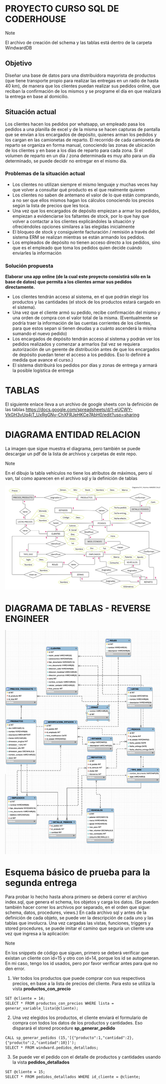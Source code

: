 # PROYECTO CURSO SQL DE CODERHOUSE

> [!NOTE]  
> El archivo de creación del schema y las tablas está dentro de la carpeta WindwardDB

## Objetivo

Diseñar una base de datos para una distribuidora mayorista de productos (que tiene transporte propio para realizar las entregas en un radio de hasta 40 km), de manera que los clientes puedan realizar sus pedidos online, que reciban la confirmación de los mismos y se programe el día en que realizará la entrega en base al domicilio.

## Situación actual

Los clientes hacen los pedidos por whatsapp, un empleado pasa los pedidos a una planilla de excel y de la misma se hacen capturas de pantalla que se envían a los encargados de depósito, quienes arman los pedidos y los cargan en las camionetas de reparto. El recorrido de cada camioneta de reparto se organiza en forma manual, conociendo las zonas de ubicación de los clientes y en base a los días de reparto para cada zona. Si el volumen de reparto en un día / zona determinada es muy alto para un día determinado, se puede decidir no entregar en el mismo día.

### Problemas de la situación actual

- Los clientes no utilizan siempre el mismo lenguaje y muchas veces hay que volver a consultar qué producto es el que realmente quieren
- Los clientes no saben de antemano el valor de lo que están comprando, a no ser que ellos mismos hagan los cálculos conociendo los precios según la lista de precios que les toca.
- Una vez que los encargados de depósito empiezan a armar los pedidos, empiezan a evidenciarse los faltantes de stock, por lo que hay que volver a contactar a los clientes explicándoles la situación y ofreciéndoles opciones similares a las elegidas inicialmente
- El bloqueo de stock y consiguiente facturación / remisión a través del sistema ERM se realizan mientras se están armando los pedidos.
- Los empleados de depósito no tienen acceso directo a los pedidos, sino que es el empleado que toma los pedidos quien decide cuándo enviarles la información

### Solución propuesta

**Elaborar una app online (de la cual este proyecto consistirá sólo en la base de datos) que permita a los clientes armar sus pedidos directamente.**

- Los clientes tendrán acceso al sistema, en el que podrán elegir los productos y las cantidades (el stock de los productos estará cargado en el sistema).
- Una vez que el cliente armó su pedido, recibe confirmación del mismo y una orden de compra con el valor total de la misma. (Eventualmente se podría traer la información de las cuentas corrientes de los clientes, para que estos sepan si tienen deudas y a cuánto ascenderá la misma sumando el nuevo pedido)
- Los encargados de depósito tendrán acceso al sistema y podrán ver los pedidos realizados y comenzar a armarlos (tal vez se requiera autorización de un gerente de distribución antes de que los encargados de depósito puedan tener el acceso a los pedidos. Eso lo definiré a medida que avance el curso.)
- El sistema distribuirá los pedidos por días y zonas de entrega y armará la posible logística de entrega

# TABLAS

El siguiente enlace lleva a un archivo de google sheets con la definición de las tablas
https://docs.google.com/spreadsheets/d/1-eUCWY-VkGH3vUq4jT_UxRgGNy-ChXFRJeHKCe7AbH0/edit?usp=sharing


# DIAGRAMA ENTIDAD RELACION

La imagen que sigue muestra el diagrama, pero también se puede descargar un pdf de la lista de archivos y carpetas de este repo.

> [!NOTE]  
> En el dibujo la tabla vehículos no tiene los atributos de máximos, pero sí van, tal como aparecen en el archivo sql y la definición de tablas

![Diagrama E-R tentativo del proyecto de ventas al por mayor y distribución](Windward.jpg)

# DIAGRAMA DE TABLAS - REVERSE ENGINEER

![Diagrama de tablas obtenido con la función Reverse Engineer de Workbench](WindwardDB/ReverseEngineer.jpg)

# Esquema básico de prueba para la segunda entrega

Para probar lo hecho hasta ahora primero se deberá correr el archivo index.sql, que genera el schema, los objetos y carga los datos. (Se pueden también hacer correr los archivos por separado, en el orden que sigue: schema, datos, procedures, views.)
En cada archivo sql y antes de la definición de cada objeto, se puede ver la descripción de cada uno y las tablas que involucra.
Una vez cargadas las vistas, funciones, triggers y stored procedures, se puede imitar el camino que seguría un cliente una vez que ingresa a la aplicación:
> [!NOTE]
> En los snippets de código que siguen, primero se deberá verificar que existan un cliente con id=15 y otro con id=14, porque los id se autogeneran. En mi caso, tengo los id usados, pero por favor verificar antes para que no den error.

1) Ver todos los productos que puede comprar con sus respectivos precios, en base a la lista de precios del cliente. Para esto se utiliza la vista **productos_con_precio**

```
SET @cliente = 14;
SELECT * FROM productos_con_precios WHERE lista = generar_variable_lista(@cliente);
```

2) Una vez elegidos los productos, el cliente enviará el formulario de compra con todos los datos de los productos y cantidades. Eso disparará el stored procedure **sp_generar_pedido**

```
CALL sp_generar_pedidos (15,'[{"producto":1,"cantidad":2},{"producto":2,"cantidad":10}]');
SELECT * FROM windward.pedidos_detallados;
```

3) Se puede ver el pedido con el detalle de productos y cantidades usando la vista **pedidos_detallados**

```
SET @cliente = 15;
SELECT * FROM pedidos_detallados WHERE id_cliente = @cliente;
```
